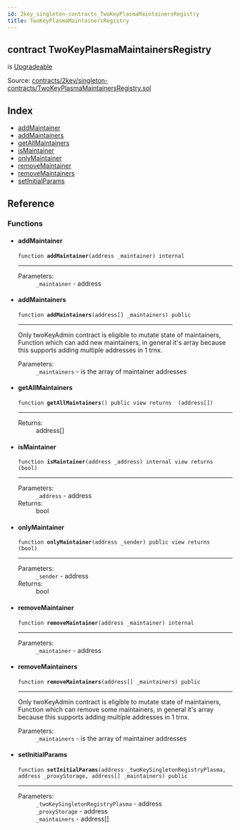 ```yaml
---
id: 2key_singleton-contracts_TwoKeyPlasmaMaintainersRegistry
title: TwoKeyPlasmaMaintainersRegistry
---
```


<div class="contract-doc"><div class="contract"><h2 class="contract-header"><span class="contract-kind">contract</span> TwoKeyPlasmaMaintainersRegistry</h2><p class="base-contracts"><span>is</span> <a href="2key_upgradability_Upgradeable.html">Upgradeable</a></p><div class="source">Source: <a href="https://github.com/2keynet/web3-alpha/blob/v0.0.3/contracts/2key/singleton-contracts/TwoKeyPlasmaMaintainersRegistry.sol" target="_blank">contracts/2key/singleton-contracts/TwoKeyPlasmaMaintainersRegistry.sol</a></div></div><div class="index"><h2>Index</h2><ul><li><a href="2key_singleton-contracts_TwoKeyPlasmaMaintainersRegistry.html#addMaintainer">addMaintainer</a></li><li><a href="2key_singleton-contracts_TwoKeyPlasmaMaintainersRegistry.html#addMaintainers">addMaintainers</a></li><li><a href="2key_singleton-contracts_TwoKeyPlasmaMaintainersRegistry.html#getAllMaintainers">getAllMaintainers</a></li><li><a href="2key_singleton-contracts_TwoKeyPlasmaMaintainersRegistry.html#isMaintainer">isMaintainer</a></li><li><a href="2key_singleton-contracts_TwoKeyPlasmaMaintainersRegistry.html#onlyMaintainer">onlyMaintainer</a></li><li><a href="2key_singleton-contracts_TwoKeyPlasmaMaintainersRegistry.html#removeMaintainer">removeMaintainer</a></li><li><a href="2key_singleton-contracts_TwoKeyPlasmaMaintainersRegistry.html#removeMaintainers">removeMaintainers</a></li><li><a href="2key_singleton-contracts_TwoKeyPlasmaMaintainersRegistry.html#setInitialParams">setInitialParams</a></li></ul></div><div class="reference"><h2>Reference</h2><div class="functions"><h3>Functions</h3><ul><li><div class="item function"><span id="addMaintainer" class="anchor-marker"></span><h4 class="name">addMaintainer</h4><div class="body"><code class="signature">function <strong>addMaintainer</strong><span>(address _maintainer) </span><span>internal </span></code><hr/><dl><dt><span class="label-parameters">Parameters:</span></dt><dd><div><code>_maintainer</code> - address</div></dd></dl></div></div></li><li><div class="item function"><span id="addMaintainers" class="anchor-marker"></span><h4 class="name">addMaintainers</h4><div class="body"><code class="signature">function <strong>addMaintainers</strong><span>(address[] _maintainers) </span><span>public </span></code><hr/><div class="description"><p>Only twoKeyAdmin contract is eligible to mutate state of maintainers, Function which can add new maintainers, in general it&#x27;s array because this supports adding multiple addresses in 1 trnx.</p></div><dl><dt><span class="label-parameters">Parameters:</span></dt><dd><div><code>_maintainers</code> - is the array of maintainer addresses</div></dd></dl></div></div></li><li><div class="item function"><span id="getAllMaintainers" class="anchor-marker"></span><h4 class="name">getAllMaintainers</h4><div class="body"><code class="signature">function <strong>getAllMaintainers</strong><span>() </span><span>public </span><span>view </span><span>returns  (address[]) </span></code><hr/><dl><dt><span class="label-return">Returns:</span></dt><dd>address[]</dd></dl></div></div></li><li><div class="item function"><span id="isMaintainer" class="anchor-marker"></span><h4 class="name">isMaintainer</h4><div class="body"><code class="signature">function <strong>isMaintainer</strong><span>(address _address) </span><span>internal </span><span>view </span><span>returns  (bool) </span></code><hr/><dl><dt><span class="label-parameters">Parameters:</span></dt><dd><div><code>_address</code> - address</div></dd><dt><span class="label-return">Returns:</span></dt><dd>bool</dd></dl></div></div></li><li><div class="item function"><span id="onlyMaintainer" class="anchor-marker"></span><h4 class="name">onlyMaintainer</h4><div class="body"><code class="signature">function <strong>onlyMaintainer</strong><span>(address _sender) </span><span>public </span><span>view </span><span>returns  (bool) </span></code><hr/><dl><dt><span class="label-parameters">Parameters:</span></dt><dd><div><code>_sender</code> - address</div></dd><dt><span class="label-return">Returns:</span></dt><dd>bool</dd></dl></div></div></li><li><div class="item function"><span id="removeMaintainer" class="anchor-marker"></span><h4 class="name">removeMaintainer</h4><div class="body"><code class="signature">function <strong>removeMaintainer</strong><span>(address _maintainer) </span><span>internal </span></code><hr/><dl><dt><span class="label-parameters">Parameters:</span></dt><dd><div><code>_maintainer</code> - address</div></dd></dl></div></div></li><li><div class="item function"><span id="removeMaintainers" class="anchor-marker"></span><h4 class="name">removeMaintainers</h4><div class="body"><code class="signature">function <strong>removeMaintainers</strong><span>(address[] _maintainers) </span><span>public </span></code><hr/><div class="description"><p>Only twoKeyAdmin contract is eligible to mutate state of maintainers, Function which can remove some maintainers, in general it&#x27;s array because this supports adding multiple addresses in 1 trnx.</p></div><dl><dt><span class="label-parameters">Parameters:</span></dt><dd><div><code>_maintainers</code> - is the array of maintainer addresses</div></dd></dl></div></div></li><li><div class="item function"><span id="setInitialParams" class="anchor-marker"></span><h4 class="name">setInitialParams</h4><div class="body"><code class="signature">function <strong>setInitialParams</strong><span>(address _twoKeySingletonRegistryPlasma, address _proxyStorage, address[] _maintainers) </span><span>public </span></code><hr/><dl><dt><span class="label-parameters">Parameters:</span></dt><dd><div><code>_twoKeySingletonRegistryPlasma</code> - address</div><div><code>_proxyStorage</code> - address</div><div><code>_maintainers</code> - address[]</div></dd></dl></div></div></li></ul></div></div></div>
